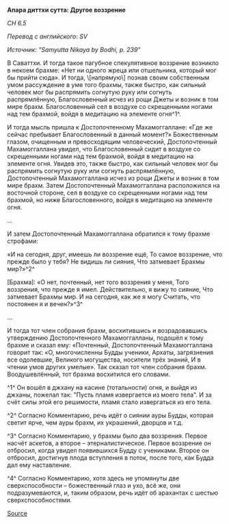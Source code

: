 **Апара диттхи сутта: Другое воззрение**

*СН 6\.5*

*Перевод с английского: SV*

*Источник: "Samyutta Nikaya by Bodhi, p\. 239"*

В Саваттхи\. И тогда такое пагубное спекулятивное воззрение возникло в некоем брахме: «Нет ни одного жреца или отшельника, который мог бы прийти сюда»\. И тогда, \\[напрямую\\] познав своим собственным умом рассуждение в уме того брахмы, также быстро, как сильный человек мог бы распрямить согнутую руку или согнуть распрямлённую, Благословенный исчез из рощи Джеты и возник в том мире брахм\. Благословенный сел в воздухе со скрещенными ногами над тем брахмой, войдя в медитацию на элементе огня^1^\.

И тогда мысль пришла к Достопочтенному Махамоггаллане: «Где же сейчас пребывает Благословенный в данный момент?» Божественным глазом, очищенным и превосходящим человеческий, Достопочтенный Махамоггаллана увидел, что Благословенный сидит в воздухе со скрещенными ногами над тем брахмой, войдя в медитацию на элементе огня\. Увидев это, также быстро, как сильный человек мог бы распрямить согнутую руку или согнуть распрямлённую, Достопочтенный Махамоггаллана исчез из рощи Джеты и возник в том мире брахм\. Затем Достопочтенный Махамоггаллана расположился на восточной стороне, сел в воздухе со скрещенными ногами над тем брахмой, но ниже Благословенного, войдя в медитацию на элементе огня\.

\.\.\.

И затем Достопочтенный Махамоггаллана обратился к тому брахме строфами:

«И на сегодня, друг, имеешь ли воззрение ещё,
То самое воззрение, что прежде было у тебя?
Не видишь ли сияния,
Что затмевает Брахмы мир?»^2^

\[Брахма\]: «О нет, почтенный, нет того воззрения у меня,
Того воззрения, что прежде я имел\.
Действительно, я вижу то сияние,
Что затмевает Брахмы мир\.
И на сегодня, как же я могу
Считать, что постоянен я и вечен?»^3^

\.\.\.

И тогда тот член собрания брахм, восхитившись и возрадовавшись утверждению Достопочтенного Махамоггалланы, подошёл к тому брахме и сказал ему: «Почтенный, Достопочтенный Махамоггаллана говорит так: «О, многочисленны Будды ученики, Архаты, загрязнения все одолевшие, Великого могущества, носители трёх знаний, И в чтении умов других умелые»\. Так сказал тот член собрания брахм\. Воодушевлённый, тот брахма восхитился его словами\.

^1^ Он вошёл в джхану на касине \(тотальности\) огня, и выйдя из джханы, пожелал так: "Пусть пламя извергается из моего тела"\. И за счёт силы этой его решимости, пламя стало извергаться из его тела\.

^2^ Согласно Комментарию, речь идёт о сиянии ауры Будды, которая светит ярче, чем ауры брахм, их украшений, дворцов и т\.д\.

^3^ Согласно Комментарию, у брахмы было два воззрения\. Первое насчёт аскетов, а второе – этерналистическое\. Первое воззрение он отбросил, когда увидел появившихся Будду с учениками\. Второе он отбросил, достигнув плода вступления в поток, после того, как Будда дал ему наставление\.

^4^ Согласно Комментарию, хотя здесь не упомянуты две сверхспособности – божественный глаз и ухо, всё же, они подразумеваются, и, таким образом, речь идёт об арахантах с шестью сверхспособностями\.

[Source](https://www\.theravada\.ru/Teaching/Canon/Suttanta/Texts/sn6_5\-apara\-ditthi\-sutta\-sv\.htm)
